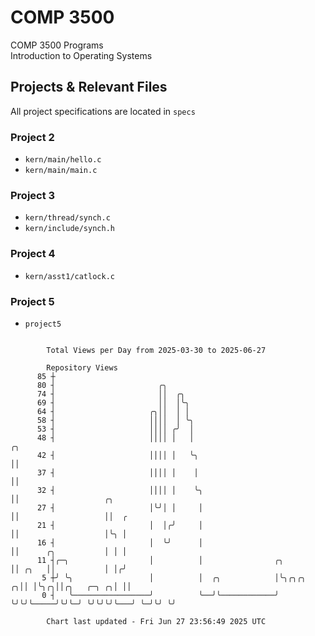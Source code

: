 # COMP 3500
COMP 3500 Programs  
Introduction to Operating Systems  
## Projects & Relevant Files
All project specifications are located in `specs`
### Project 2
- `kern/main/hello.c`
- `kern/main/main.c`
### Project 3
- `kern/thread/synch.c`
- `kern/include/synch.h`
### Project 4
- `kern/asst1/catlock.c`
### Project 5
- `project5`

```

        Total Views per Day from 2025-03-30 to 2025-06-27

        Repository Views
      85 ┼
      80 ┤                       ╭╮
      74 ┤                       ││  ╭╮
      69 ┤                       ││  │╰╮
      64 ┤                     ╭╮││  │ │
      58 ┤                     ││││  │ ╰╮
      53 ┤                     ││││ ╭╯  │
      48 ┤                     ││││ │   │                                ╭╮
      42 ┤                     ││││ │   ╰╮                               ││
      37 ┤                     ││││ │    │                               ││
      32 ┤                     ││││ │    ╰╮                              ││                   ╭╮
      27 ┤                     │╰╯│ │     │                              ││                   ││  ╭
      21 ┤                     │  │╭╯     │                              ││                   │╰╮ │
      16 ┤                     │  ╰╯      │                              ││      ╭╮           │ │ │
      11 ┤╭─╮                  │          │                ╭╮            ││ ╭╮   ││           │ │╭╯
       5 ┼╯ ╰╮                 │          │  ╭╮            │╰╮╭╮╭╮     ╭╮││ │╰╮╭╮││╭╮   ╭─╮ ╭╮│ ││
       0 ┤   ╰─────────────────╯          ╰──╯╰────────────╯ ╰╯╰╯╰─────╯╰╯╰─╯ ╰╯╰╯╰╯╰───╯ ╰─╯╰╯ ╰╯

        Chart last updated - Fri Jun 27 23:56:49 2025 UTC
        
```
